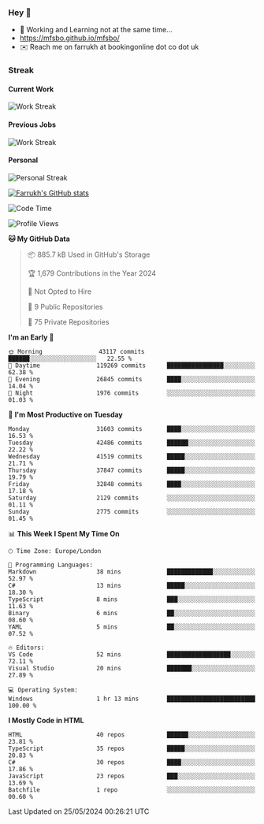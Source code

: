 ### Hey 👋

- 🏃 Working and Learning not at the same time...
- https://mfsbo.github.io/mfsbo/
- ✉️ Reach me on farrukh at bookingonline dot co dot uk

### Streak
#### Current Work
![Work Streak](https://streak-stats.demolab.com/?user=mfsbo)
#### Previous Jobs
![Work Streak](https://streak-stats.demolab.com/?user=farrukhcw)
#### Personal
![Personal Streak](https://streak-stats.demolab.com/?user=farrukhsubhani)

[![Farrukh's GitHub stats](https://github-readme-stats.vercel.app/api?username=mfsbo&hide=stars&count_private=true)](https://github.com/mfsbo/)

<!--START_SECTION:waka-->
![Code Time](http://img.shields.io/badge/Code%20Time-627%20hrs%206%20mins-blue)

![Profile Views](http://img.shields.io/badge/Profile%20Views-5-blue)

**🐱 My GitHub Data** 

> 📦 885.7 kB Used in GitHub's Storage 
 > 
> 🏆 1,679 Contributions in the Year 2024
 > 
> 🚫 Not Opted to Hire
 > 
> 📜 9 Public Repositories 
 > 
> 🔑 75 Private Repositories 
 > 
**I'm an Early 🐤** 

```text
🌞 Morning                43117 commits       ██████░░░░░░░░░░░░░░░░░░░   22.55 % 
🌆 Daytime                119269 commits      ████████████████░░░░░░░░░   62.38 % 
🌃 Evening                26845 commits       ████░░░░░░░░░░░░░░░░░░░░░   14.04 % 
🌙 Night                  1976 commits        ░░░░░░░░░░░░░░░░░░░░░░░░░   01.03 % 
```
📅 **I'm Most Productive on Tuesday** 

```text
Monday                   31603 commits       ████░░░░░░░░░░░░░░░░░░░░░   16.53 % 
Tuesday                  42486 commits       ██████░░░░░░░░░░░░░░░░░░░   22.22 % 
Wednesday                41519 commits       █████░░░░░░░░░░░░░░░░░░░░   21.71 % 
Thursday                 37847 commits       █████░░░░░░░░░░░░░░░░░░░░   19.79 % 
Friday                   32848 commits       ████░░░░░░░░░░░░░░░░░░░░░   17.18 % 
Saturday                 2129 commits        ░░░░░░░░░░░░░░░░░░░░░░░░░   01.11 % 
Sunday                   2775 commits        ░░░░░░░░░░░░░░░░░░░░░░░░░   01.45 % 
```


📊 **This Week I Spent My Time On** 

```text
🕑︎ Time Zone: Europe/London

💬 Programming Languages: 
Markdown                 38 mins             █████████████░░░░░░░░░░░░   52.97 % 
C#                       13 mins             █████░░░░░░░░░░░░░░░░░░░░   18.30 % 
TypeScript               8 mins              ███░░░░░░░░░░░░░░░░░░░░░░   11.63 % 
Binary                   6 mins              ██░░░░░░░░░░░░░░░░░░░░░░░   08.60 % 
YAML                     5 mins              ██░░░░░░░░░░░░░░░░░░░░░░░   07.52 % 

🔥 Editors: 
VS Code                  52 mins             ██████████████████░░░░░░░   72.11 % 
Visual Studio            20 mins             ███████░░░░░░░░░░░░░░░░░░   27.89 % 

💻 Operating System: 
Windows                  1 hr 13 mins        █████████████████████████   100.00 % 
```

**I Mostly Code in HTML** 

```text
HTML                     40 repos            ██████░░░░░░░░░░░░░░░░░░░   23.81 % 
TypeScript               35 repos            █████░░░░░░░░░░░░░░░░░░░░   20.83 % 
C#                       30 repos            ████░░░░░░░░░░░░░░░░░░░░░   17.86 % 
JavaScript               23 repos            ███░░░░░░░░░░░░░░░░░░░░░░   13.69 % 
Batchfile                1 repo              ░░░░░░░░░░░░░░░░░░░░░░░░░   00.60 % 
```




 Last Updated on 25/05/2024 00:26:21 UTC
<!--END_SECTION:waka-->
<!--
**mfsbo/mfsbo** is a ✨ _special_ ✨ repository because its `README.md` (this file) appears on your GitHub profile.

Here are some ideas to get you started:

- 🔭 I’m currently working on ...
- 🌱 I’m currently learning ...
- 👯 I’m looking to collaborate on ...
- 🤔 I’m looking for help with ...
- 💬 Ask me about ...
- 📫 How to reach me: ...
- 😄 Pronouns: ...
- ⚡ Fun fact: ...
-->
